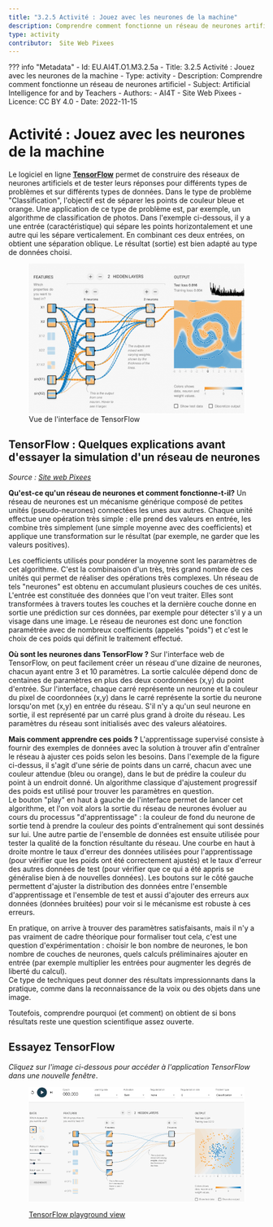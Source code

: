```yaml
---
title: "3.2.5 Activité : Jouez avec les neurones de la machine"
description: Comprendre comment fonctionne un réseau de neurones artificiel
type: activity
contributor:  Site Web Pixees
---
```

??? info "Metadata"
    - Id: EU.AI4T.O1.M3.2.5a
    - Title: 3.2.5 Activité : Jouez avec les neurones de la machine
    - Type: activity
    - Description: Comprendre comment fonctionne un réseau de neurones artificiel
    - Subject: Artificial Intelligence for and by Teachers
    - Authors:
        - AI4T 
        - Site Web Pixees
    - Licence: CC BY 4.0
    - Date: 2022-11-15

# Activité :  Jouez avec les neurones de la machine
Le logiciel en ligne **[TensorFlow](https://www.tensorflow.org/overview/)** permet de construire des réseaux de neurones artificiels et de tester leurs réponses pour différents types de problèmes et sur différents types de données. Dans le type de problème "Classification", l'objectif est de séparer les points de couleur bleue et orange. Une application de ce type de problème est, par exemple, un algorithme de classification de photos. Dans l'exemple ci-dessous, il y a une entrée (caractéristique) qui sépare les points horizontalement et une autre qui les sépare verticalement. En combinant ces deux entrées, on obtient une séparation oblique. Le résultat (sortie) est bien adapté au type de données choisi.

<figure>
  <img src="Images/tensor-flow.png" />
  <figcaption> Vue de l'interface de TensorFlow </figcaption>
</figure>

## TensorFlow : Quelques explications avant d'essayer la simulation d'un réseau de neurones

*Source : [Site web Pixees](https://pixees.fr/jouez-avec-les-neurones-de-la-machine/)*

**Qu'est-ce qu'un réseau de neurones et comment fonctionne-t-il?**
Un réseau de neurones est un mécanisme générique composé de petites unités (pseudo-neurones) connectées les unes aux autres. Chaque unité effectue une opération très simple : elle prend des valeurs en entrée, les combine très simplement (une simple moyenne avec des coefficients) et applique une transformation sur le résultat (par exemple, ne garder que les valeurs positives).

Les coefficients utilisés pour pondérer la moyenne sont les paramètres de cet algorithme. C'est la combinaison d'un très, très grand nombre de ces unités qui permet de réaliser des opérations très complexes. Un réseau de tels "neurones" est obtenu en accumulant plusieurs couches de ces unités. L'entrée est constituée des données que l'on veut traiter. Elles sont transformées à travers toutes les couches et la dernière couche donne en sortie une prédiction sur ces données, par exemple pour détecter s'il y a un visage dans une image. Le réseau de neurones est donc une fonction paramétrée avec de nombreux coefficients (appelés "poids") et c'est le choix de ces poids qui définit le traitement effectué.

**Où sont les neurones dans TensorFlow ?**
Sur l'interface web de TensorFlow, on peut facilement créer un réseau d'une dizaine de neurones, chacun ayant entre 3 et 10 paramètres. La sortie calculée dépend donc de centaines de paramètres en plus des deux coordonnées (x,y) du point d'entrée. Sur l'interface, chaque carré représente un neurone et la couleur du pixel de coordonnées (x,y) dans le carré représente la sortie du neurone lorsqu'on met (x,y) en entrée du réseau. S'il n'y a qu'un seul neurone en sortie, il est représenté par un carré plus grand à droite du réseau. Les paramètres du réseau sont initialisés avec des valeurs aléatoires.

**Mais comment apprendre ces poids ?**
L'apprentissage supervisé consiste à fournir des exemples de données avec la solution à trouver afin d'entraîner le réseau à ajuster ces poids selon les besoins. Dans l'exemple de la figure ci-dessus, il s'agit d'une série de points dans un carré, chacun avec une couleur attendue (bleu ou orange), dans le but de prédire la couleur du point à un endroit donné.  Un algorithme classique d'ajustement progressif des poids est utilisé pour trouver les paramètres en question.  
Le bouton "play" en haut à gauche de l'interface permet de lancer cet algorithme, et l'on voit alors la sortie du réseau de neurones évoluer au cours du processus "d'apprentissage" : la couleur de fond du neurone de sortie tend à prendre la couleur des points d'entraînement qui sont dessinés sur lui. Une autre partie de l'ensemble de données est ensuite utilisée pour tester la qualité de la fonction résultante du réseau. Une courbe en haut à droite montre le taux d'erreur des données utilisées pour l'apprentissage (pour vérifier que les poids ont été correctement ajustés) et le taux d'erreur des autres données de test (pour vérifier que ce qui a été appris se généralise bien à de nouvelles données). Les boutons sur le côté gauche permettent d'ajuster la distribution des données entre l'ensemble d'apprentissage et l'ensemble de test et aussi d'ajouter des erreurs aux données (données bruitées) pour voir si le mécanisme est robuste à ces erreurs.

En pratique, on arrive à trouver des paramètres satisfaisants, mais il n'y a pas vraiment de cadre théorique pour formaliser tout cela, c'est une question d'expérimentation : choisir le bon nombre de neurones, le bon nombre de couches de neurones, quels calculs préliminaires ajouter en entrée (par exemple multiplier les entrées pour augmenter les degrés de liberté du calcul).  
Ce type de techniques peut donner des résultats impressionnants dans la pratique, comme dans la reconnaissance de la voix ou des objets dans une image.

Toutefois, comprendre pourquoi (et comment) on obtient de si bons résultats reste une question scientifique assez ouverte.

## Essayez TensorFlow

_Cliquez sur l'image ci-dessous pour accéder à l'application TensorFlow dans une nouvelle fenêtre_.

<a href="https://playground.tensorflow.org/#activation=tanh&amp;batchSize=8&amp;dataset=circle&amp;regDataset=reg-plane&amp;learningRate=0.03&amp;regularizationRate=0&amp;noise=10&amp;networkShape=5,2&amp;seed=0.02708&amp;showTestData=false&amp;discretize=false&amp;percTrainData=50&amp;x=true&amp;y=true&amp;xTimesY=false&amp;xSquared=false&amp;ySquared=false&amp;cosX=false&amp;sinX=false&amp;cosY=false&amp;sinY=false&amp;collectStats=false&amp;problem=classification&amp;initZero=false&amp;hideText=false;" target="_blank"><figure>
  <img src="Images/playground-TensorFlow.png">
  <figcaption> TensorFlow playground view </figcaption>
</figure></a>

